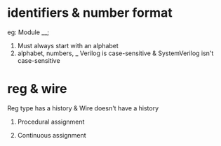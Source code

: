 # identifiers & number format
eg: Module __;
1) Must always start with an alphabet
2) alphabet, numbers, _
Verilog is case-sensitive  & SystemVerilog isn't case-sensitive 

# reg & wire
Reg type has a history & Wire doesn't have a history
1) Procedural assignment
   
2) Continuous assignment 
